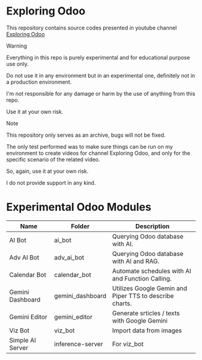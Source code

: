 # Exploring Odoo

This repository contains source codes presented in youtube channel [Exploring Odoo](https://www.youtube.com/@exploring-odoo)


> [!WARNING]
> Everything in this repo is purely experimental and for educational purpose use only.
>
> Do not use it in any environment but in an experimental one, definitely not in a production environment.
>
> I'm not responsible for any damage or harm by the use of anything from this repo.
>
> Use it at your own risk.
>

> [!NOTE]
> This repository only serves as an archive, bugs will not be fixed.
>
> The only test performed was to make sure things can be run on my environment to create videos for channel Exploring Odoo, and only for the specific scenario of the related video.
>
> So, again, use it at your own risk.
>
> I do not provide support in any kind.

# Experimental Odoo Modules

| Name             | Folder           | Description                                             |
| ---------------- | ---------------- | ------------------------------------------------------- |
| AI Bot           | ai_bot           | Querying Odoo database with AI.                         |
| Adv AI Bot       | adv_ai_bot       | Querying Odoo database with AI and RAG.                 |
| Calendar Bot     | calendar_bot     | Automate schedules with AI and Function Calling.        |
| Gemini Dashboard | gemini_dashboard | Utilizes Google Gemin and Piper TTS to describe charts. |
| Gemini Editor    | gemini_editor    | Generate srticles / texts with Google Gemini            |
| Viz Bot          | viz_bot          | Import data from images                                 |
| Simple AI Server | inference-server | For viz_bot                                             |